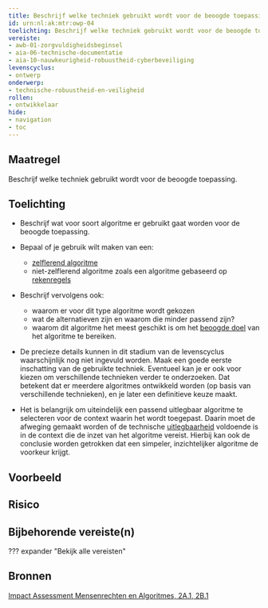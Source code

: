 ```yaml
---
title: Beschrijf welke techniek gebruikt wordt voor de beoogde toepassing
id: urn:nl:ak:mtr:owp-04
toelichting: Beschrijf welke techniek gebruikt wordt voor de beoogde toepassing. 
vereiste: 
- awb-01-zorgvuldigheidsbeginsel
- aia-06-technische-documentatie
- aia-10-nauwkeurigheid-robuustheid-cyberbeveiliging
levenscyclus: 
- ontwerp
onderwerp:
- technische-robuustheid-en-veiligheid
rollen:
- ontwikkelaar
hide:
- navigation
- toc
---
```


<!-- tags -->

## Maatregel
Beschrijf welke techniek gebruikt wordt voor de beoogde toepassing. 

## Toelichting 
- Beschrijf wat voor soort algoritme er gebruikt gaat worden voor de beoogde toepassing. 
- Bepaal of je gebruik wilt maken van een:

    - [zelflerend algoritme](../../overhetalgoritmekader/soorten-algoritmes.md#zelflerende-algoritmes)
    - niet-zelflerend algoritme zoals een algoritme gebaseerd op [rekenregels](../../overhetalgoritmekader/soorten-algoritmes.md#rekenregels)

- Beschrijf vervolgens ook:
    
    - waarom er voor dit type algoritme wordt gekozen
    - wat de alternatieven zijn en waarom die minder passend zijn?
    - waarom dit algoritme het meest geschikt is om het [beoogde doel](1-pba-02-formuleren-doelstelling.md) van het algoritme te bereiken. 

- De precieze details kunnen in dit stadium van de levenscyclus waarschijnlijk nog niet ingevuld worden. Maak een goede eerste inschatting van de gebruikte techniek. Eventueel kan je er ook voor kiezen om verschillende technieken verder te onderzoeken. Dat betekent dat er meerdere algoritmes ontwikkeld worden (op basis van verschillende technieken), en je later een definitieve keuze maakt. 

- Het is belangrijk om uiteindelijk een passend uitlegbaar algoritme te selecteren voor de context waarin het wordt toegepast. Daarin moet de afweging gemaakt worden of de technische [uitlegbaarheid](2-owp-30-toepassen_uitlegbaarheidstechnieken.md) voldoende is in de context die de inzet van het algoritme vereist. Hierbij kan ook de conclusie worden getrokken dat een simpeler, inzichtelijker algoritme de voorkeur krijgt. 

## Voorbeeld

## Risico

## Bijbehorende vereiste(n)
??? expander "Bekijk alle vereisten"
    <!-- list_vereisten_on_maatregelen_page -->

## Bronnen 
[Impact Assessment Mensenrechten en Algoritmes, 2A.1, 2B.1](../hulpmiddelen/IAMA.md)
